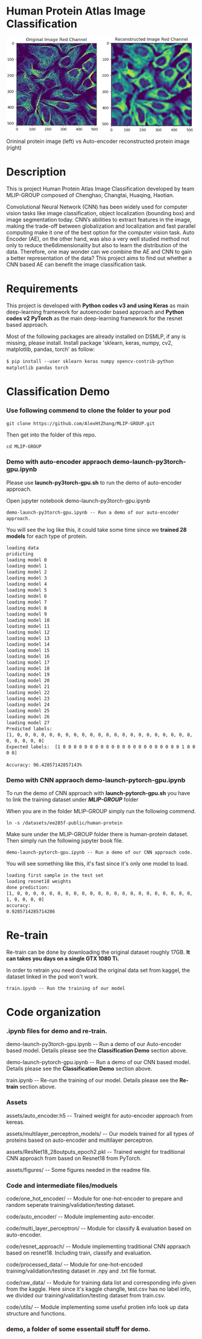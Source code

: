 Human Protein Atlas Image Classification
===========
<img src="assets/figures/readme_header_left.png" alt="original" height="250px" width="250px"> <img src="assets/figures/readme_header_right.png" alt="reconstructed" height="250px" width="250px">

Orininal protein image (left) vs Auto-encoder reconstructed protein image (right) 

Description 
===========
This is project Human Protein Atlas Image Classification developed by team MLIP-GROUP composed of Chenghao, Changtai, Huaqing, Haotian.

Convolutional Neural Network (CNN) has been widely used for computer vision tasks like image classification, object localization (bounding box) and image segmentation today.  CNN’s abilities to extract features in the image,  making the trade-off between globalization and localization and fast parallel computing make it one of the best option for the computer vision task. Auto Encoder (AE), on the other hand, was also a very well studied method not only to reduce the6dimensionality but also to learn the distribution of the data. Therefore, one may wonder can we combine the AE and CNN to gain a better representation of the data? This project aims to find out whether a CNN based AE can benefit the image classification task.

Requirements 
============
This project is developed with **Python codes v3 and using Keras** as main deep-learning framework for autoencoder based approach and **Python codes v2 PyTorch** as the main deep-learning framework for the resnet based approach. 

Most of the following packages are already installed on DSMLP, if any is missing, please install. 
Install package 'sklearn, keras, numpy, cv2, matplotlib, pandas, torch' as follow: 

`$ pip install --user sklearn keras numpy opencv-contrib-python matplotlib pandas torch`

Classification Demo  
=================
### Use following commend to clone the folder to your pod
```
git clone https://github.com/AlexHtZhang/MLIP-GROUP.git
```
Then get into the folder of this repo.
```
cd MLIP-GROUP
```

### Demo with auto-encoder appraoch demo-launch-py3torch-gpu.ipynb
Please use **launch-py3torch-gpu.sh** to run the demo of auto-encoder approach. 

Open jupyter notebook demo-launch-py3torch-gpu.ipynb
```
demo-launch-py3torch-gpu.ipynb -- Run a demo of our auto-encoder approach.
```
You will see the log like this, it could take some time since we **trained 28 models** for each type of protein. 
```
loading data
pridicting
loading model 0
loading model 1
loading model 2
loading model 3
loading model 4
loading model 5
loading model 6
loading model 7
loading model 8
loading model 9
loading model 10
loading model 11
loading model 12
loading model 13
loading model 14
loading model 15
loading model 16
loading model 17
loading model 18
loading model 19
loading model 20
loading model 21
loading model 22
loading model 23
loading model 24
loading model 25
loading model 26
loading model 27
Predicted labels: 
[1, 0, 0, 0, 0, 0, 0, 0, 0, 0, 0, 0, 0, 0, 0, 0, 0, 0, 0, 0, 0, 0, 0, 0, 0, 0, 0, 0]
Expected labels:  [1 0 0 0 0 0 0 0 0 0 0 0 0 0 0 0 0 0 0 0 0 0 0 1 0 0 0 0]

Accuracy: 96.42857142857143%
```

### Demo with CNN appraoch demo-launch-pytorch-gpu.ipynb

To run the demo of CNN approach with **launch-pytorch-gpu.sh** you have to link the training dataset under ***MLIP-GROUP*** folder

When you are in the folder MLIP-GROUP simply run the following commend.
```
ln -s /datasets/ee285f-public/human-protein
```
Make sure under the MLIP-GROUP folder there is human-protein dataset. Then simply run the following jupyter book file. 
```
demo-launch-pytorch-gpu.ipynb -- Run a demo of our CNN approach code.
```
You will see something like this, it's fast since it's only one model to load.
```
loading first sample in the test set
loading resnet18 weights
done prediction:
[1, 0, 0, 0, 0, 0, 0, 0, 0, 0, 0, 0, 0, 0, 0, 0, 0, 0, 0, 0, 0, 0, 0, 1, 0, 0, 0, 0]
accuracy: 
0.9285714285714286
```

Re-train
=================
Re-train can be done by downloading the original dataset roughly 17GB. **It can takes you days on a single GTX 1080 Ti.**

In order to retrain you need dowload the original data set from kaggel, the dataset linked in the pod won't work. 

```
train.ipynb -- Run the training of our model
```


Code organization 
=================

### .ipynb files for demo and re-train.
demo-launch-py3torch-gpu.ipynb -- Run a demo of our Auto-encoder based model. Details please see the **Classification Demo** section above.

demo-launch-pytorch-gpu.ipynb -- Run a demo of our CNN based model. Details please see the **Classification Demo** section above.

train.ipynb -- Re-run the training of our model. Details please see the **Re-train** section above.

### Assets 
assets/auto_encoder.h5 -- Trained weight for auto-encoder approach from kereas.

assets/multilayer_perceptron_models/ -- Our models trained for all types of proteins based on auto-encoder and multilayer perceptron. 

assets/ResNet18_28outputs_epoch2.pkl -- Trained weight for traditional CNN approach from based on Resnet18 from PyTorch.

assets/figures/ -- Some figures needed in the readme file.

### Code and intermediate files/moduels
code/one_hot_encoder/ -- Module for one-hot-encoder to prepare and random seperate training/validation/testing dataset.

code/auto_encoder/ -- Module implementing auto-encoder. 

code/multi_layer_perceptron/ -- Module for classify & evaluation based on auto-encoder. 

code/resnet_approach/ -- Module implementing traditional CNN appraach based on resnet18. Including train, classify and evaluation.

code/processed_data/ -- Module for one-hot-encoded training/validation/testing dataset in .npy and .txt file format.

code/raw_data/ -- Module for training data list and corresponding info given from the kaggle. Here since it's kaggle changlle, test.csv has no label info, we divided our training/validation/testing dataset from train.csv.

code/utils/ -- Module implementing some useful protien info look up data structure and functions. 

### demo, a folder of some essentail stuff for demo.





